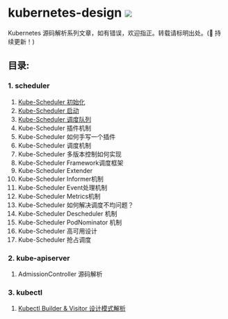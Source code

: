 # kubernetes-design ![](https://visitor-badge.glitch.me/badge?page_id=kerthcet.kubernetes-design)
Kubernetes 源码解析系列文章，如有错误，欢迎指正。转载请标明出处。(🌱 持续更新！)

<!-- ![image](https://github.com/kerthcet/KubernetesSchedulingDesign/blob/main/snapshots/wechat.jpeg) -->

 ## 目录:

 ### 1. scheduler
1. [Kube-Scheduler 初始化](https://github.com/kerthcet/kubernetes-design/blob/main/scheduler/initialization.md)
2. [Kube-Scheduler 启动](https://github.com/kerthcet/kubernetes-design/blob/main/scheduler/start-scheduler.md)
3. [Kube-Scheduler 调度队列](https://github.com/kerthcet/kubernetes-design/blob/main/scheduler/queue.md)
4. Kube-Scheduler 插件机制
5. Kube-Scheduler 如何手写一个插件
6. Kube-Scheduler 调度机制
7. Kube-Scheduler 多版本控制如何实现
8. Kube-Scheduler Framework调度框架
9. Kube-Scheduler Extender
10. Kube-Scheduler Informer机制
11. Kube-Scheduler Event处理机制
12. Kube-Scheduler Metrics机制
13. Kube-Scheduler 如何解决调度不均问题？
14. Kube-Scheduler Descheduler 机制
15. Kube-Scheduler PodNominator 机制
16. Kube-Scheduler 高可用设计
17. Kube-Scheduler 抢占调度

### 2. kube-apiserver
1. AdmissionController 源码解析

### 3. kubectl
1. [Kubectl Builder & Visitor 设计模式解析](https://github.com/kerthcet/kubernetes-design/blob/main/kubectl/builder-visitor-pattern.md)